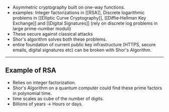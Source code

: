 - Asymmetric cryptography built on one-way functions.
- examples: Integer factorizations in [[RSA]], Discrete logarithmic problems in [[Elliptic Curve Cryptography]], [[Diffie‑Hellman Key Exchange]] and [[Digital Signatures]] (rely on discrete log problems in large prime-number moduli)
- These secure against classical attacks
- Shor's algorithm solves both these problems.
- entire foundation of current public key infrastructure (HTTPS, secure emails, digital signatures etc) can be broken with Shor's Algorithm.

---
## Example of RSA

- Relies on integer factorization. 
- Shor's Algorithm on a quantum computer could find these prime factors in polynomial time.
- time scales as cube of the number of digits.
- Billions of years -> Hours or days.
